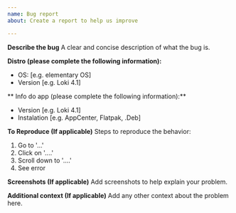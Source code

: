 ```yaml
---
name: Bug report
about: Create a report to help us improve

---
```


**Describe the bug**
A clear and concise description of what the bug is.

**Distro (please complete the following information):**
 - OS: [e.g. elementary OS]
 - Version [e.g. Loki 4.1]

** Info do app (please complete the following information):**
 - Version [e.g. Loki 4.1]
 - Instalation [e.g. AppCenter, Flatpak, .Deb]

**To Reproduce (If applicable)**
Steps to reproduce the behavior:
1. Go to '...'
2. Click on '....'
3. Scroll down to '....'
4. See error

**Screenshots (If applicable)**
Add screenshots to help explain your problem.

**Additional context (If applicable)**
Add any other context about the problem here.
